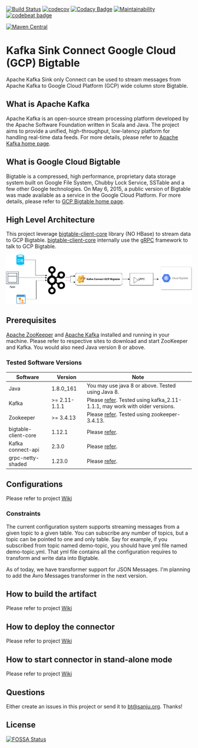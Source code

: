 [![Build Status](https://travis-ci.com/sanjuthomas/kafka-connect-gcp-bigtable.svg?branch=master)](https://travis-ci.com/sanjuthomas/kafka-connect-gcp-bigtable)
[![codecov](https://codecov.io/gh/sanjuthomas/kafka-connect-gcp-bigtable/branch/master/graph/badge.svg)](https://codecov.io/gh/sanjuthomas/kafka-connect-gcp-bigtable)
[![Codacy Badge](https://api.codacy.com/project/badge/Grade/ce37564e2e4842ae8b08038f53a5be05)](https://www.codacy.com/manual/sanjuthomas/kafka-connect-gcp-bigtable?utm_source=github.com&amp;utm_medium=referral&amp;utm_content=sanjuthomas/kafka-connect-gcp-bigtable&amp;utm_campaign=Badge_Grade)
[![Maintainability](https://api.codeclimate.com/v1/badges/a1ebe21fb92d3e38d599/maintainability)](https://codeclimate.com/github/sanjuthomas/kafka-connect-gcp-bigtable/maintainability)
[![codebeat badge](https://codebeat.co/badges/5f9a8323-7e30-48e4-8fee-c1ae4fd88331)](https://codebeat.co/projects/github-com-sanjuthomas-kafka-connect-gcp-bigtable-master)
<!-- [![Sonarcloud Status](https://sonarcloud.io/api/project_badges/measure?project=com.lapots.breed.judge:judge-rule-engine&metric=alert_status)](https://sonarcloud.io/dashboard?id=com.sanjuthomas%3Akafka-connect-gcp-bigtable) -->
[![Maven Central](https://maven-badges.herokuapp.com/maven-central/com.sanjuthomas/kafka-connect-gcp-bigtable/badge.svg)](https://maven-badges.herokuapp.com/maven-central/com.sanjuthomas/kafka-connect-gcp-bigtable)

# Kafka Sink Connect Google Cloud (GCP) Bigtable

Apache Kafka Sink only Connect can be used to stream messages from Apache Kafka to Google Cloud Platform (GCP) wide column store Bigtable.

## What is Apache Kafka

Apache Kafka is an open-source stream processing platform developed by the Apache Software Foundation written in Scala and Java. The project aims to provide a unified, high-throughput, low-latency platform for handling real-time data feeds. For more details, please refer to [Apache Kafka home page](https://kafka.apache.org/).

## What is Google Cloud Bigtable

Bigtable is a compressed, high performance, proprietary data storage system built on Google File System, Chubby Lock Service, SSTable and a few other Google technologies. On May 6, 2015, a public version of Bigtable was made available as a service in the Google Cloud Platform. For more details, please refer to [GCP Bigtable home page](https://cloud.google.com/bigtable/).

## High Level Architecture

This project leverage [bigtable-client-core](https://mvnrepository.com/artifact/com.google.cloud.bigtable/bigtable-client-core) library (NO HBase) to stream data to GCP Bigtable. [bigtable-client-core](https://mvnrepository.com/artifact/com.google.cloud.bigtable/bigtable-client-core) internally use the [gRPC](https://grpc.io/) framework to talk to GCP Bigtable.

![Kafka Connect GCP Bigtable](kafka-connect-bigtable.png)

## Prerequisites

[Apache ZooKeeper](https://zookeeper.apache.org) and [Apache Kafka](https://kafka.apache.org) installed and running in your machine. Please refer to respective sites to download and start ZooKeeper and Kafka. You would also need Java version 8 or above.

### Tested Software Versions

| Software      | Version       |  Note                                 |         
| ------------- |---------------| --------------------------------------- |
| Java          | 1.8.0_161     | You may use java 8 or above. Tested using Java 8. |
| Kafka         | >= 2.11-1.1.1    | Please [refer](https://kafka.apache.org/downloads). Tested using kafka_2.11-1.1.1, may work with older versions. | 
| Zookeeper     | >= 3.4.13        | Please [refer](https://zookeeper.apache.org/releases.html). Tested using zookeeper-3.4.13.  |
| bigtable-client-core | 1.12.1  | Please [refer](https://mvnrepository.com/artifact/com.google.cloud.bigtable/bigtable-client-core/1.12.1).                 |
| Kafka connect-api | 2.3.0     | Please [refer](https://mvnrepository.com/artifact/org.apache.kafka/connect-api/2.3.0). |
| grpc-netty-shaded | 1.23.0    | Please [refer](https://mvnrepository.com/artifact/io.grpc/grpc-netty-shaded/1.23.0). |

## Configurations

Please refer to project [Wiki](https://github.com/sanjuthomas/kafka-connect-gcp-bigtable/wiki/Kafka-Connect-GCP-Bigtable-sink-configurations)
						 	 
### Constraints

The current configuration system supports streaming messages from a given topic to a given table. You can subscribe any number of topics, but a topic can be pointed to one and only table. Say for example, if you subscribed from topic named demo-topic, you should have yml file named demo-topic.yml. That yml file contains all the configuration requires to transform and write data into Bigtable.										

As of today, we have transformer support for JSON Messages. I'm planning to add the Avro Messages transformer in the next version.

## How to build the artifact

Please refer to project [Wiki](https://github.com/sanjuthomas/kafka-connect-gcp-bigtable/wiki/How-to-build-the-Kafka-Connect-GCP-Bigtable%3F)

## How to deploy the connector

Please refer to project [Wiki](https://github.com/sanjuthomas/kafka-connect-gcp-bigtable/wiki/How-to-deploy-the-Kafka-Connect-GCP-Bigtable-and-verify-the-deployment%3F)

## How to start connector in stand-alone mode

Please refer to project [Wiki](https://github.com/sanjuthomas/kafka-connect-gcp-bigtable/wiki/How-to-start-the-Kafka-Sink-Connect-GCP-Bigtable%3F)

## Questions

Either create an issues in this project or send it to bt@sanju.org. Thanks!

## License
[![FOSSA Status](https://app.fossa.io/api/projects/git%2Bgithub.com%2Fsanjuthomas%2Fkafka-connect-gcp-bigtable.svg?type=large)](https://app.fossa.io/projects/git%2Bgithub.com%2Fsanjuthomas%2Fkafka-connect-gcp-bigtable?ref=badge_large)
